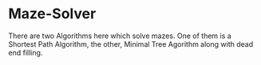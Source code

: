 # Maze-Solver
There are two Algorithms here which solve mazes. One of them is a Shortest Path Algorithm, the other, Minimal Tree Agorithm along with dead end filling.
